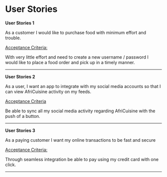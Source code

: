 # User Stories

**User Stories 1**

As a customer I would like to purchase food with minimum effort and trouble.

<u>Acceptance Criteria:</u>

With very little effort and need to create a new username / password
I would like to place a food order and pick up in a timely manner.

------------------------------------------------------------------

**User Stories 2**

As a user, I want an app to integrate with my social media accounts so that I can view AfriCuisine activity on my feeds.

<u>Acceptance Criteria</u>

Be able to sync all my social media activity regarding AfriCuisine with
the push of a button.

--------------------------------------------------------------------
**User Stories 3**

As a paying customer I want my online transactions to be fast and secure

<u>Acceptance Criteria:</u>

Through seamless integration be able to pay using my credit card with one click.

-------------------------------------------------------------
